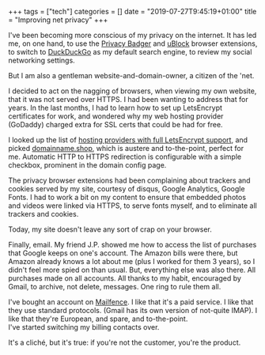 +++
tags = ["tech"]
categories = []
date = "2019-07-27T9:45:19+01:00"
title = "Improving net privacy"
+++

I've been becoming more conscious of my privacy on the internet. It has led me,
on one hand, to use the [Privacy Badger](https://www.eff.org/privacybadger) and
[uBlock](https://en.wikipedia.org/wiki/UBlock_Origin) browser extensions, to switch to
[DuckDuckGo](https://duckduckgo.com/)
as my default search engine, to review my social networking settings.

But I am also a gentleman website-and-domain-owner, a citizen of the 'net.

I decided to act on the nagging of browsers, when viewing my own website,
that it was not served over HTTPS. I had been wanting to address that for years. In the last
months, I had to learn how to set up LetsEncrypt certificates for work, and wondered
why my web hosting provider (GoDaddy) charged extra for SSL certs that could be
had for free.

I looked up the list of
[hosting providers with full LetsEncrypt support](https://community.letsencrypt.org/t/web-hosting-who-support-lets-encrypt/6920),
and picked [domainname.shop](https://domainname.shop/), which is austere and
to-the-point, perfect for me. Automatic HTTP to HTTPS redirection is configurable with
a simple checkbox, prominent in the domain config page.

The privacy browser extensions had been complaining about trackers and cookies served
by my site, courtesy of disqus, Google Analytics, Google Fonts.
I had to work a bit on my content to ensure that embedded photos and videos were
linked via HTTPS, to serve fonts myself, and to eliminate all trackers and cookies.

Today, my site doesn't leave any sort of crap on your browser.

Finally, email. My friend J.P. showed me how to access the list of purchases that
Google keeps on one's account. The Amazon bills were there, but Amazon already knows
a lot about me (plus I worked for them 3 years), so
I didn't feel more spied on than usual. But, everything else was also there. All purchases
made on all accounts. All thanks to my habit, encouraged by Gmail, to archive, not delete,
messages. One ring to rule them all.

I've bought an account on [Mailfence](https://mailfence.com/). I like that it's a paid
service. I like that they use standard protocols.
(Gmail has its own version of not-quite IMAP).
I like that they're European, and spare, and to-the-point.\
I've started switching my billing contacts over.

It's a cliché, but it's true: if you're not the customer, you're the product.
